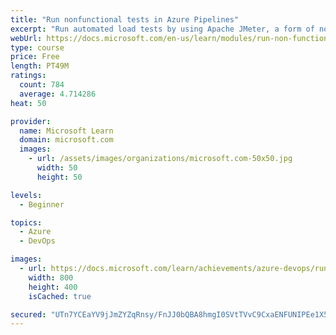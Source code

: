 ```yaml
---
title: "Run nonfunctional tests in Azure Pipelines"
excerpt: "Run automated load tests by using Apache JMeter, a form of nonfunctional testing, in Azure Pipelines."
webUrl: https://docs.microsoft.com/en-us/learn/modules/run-non-functional-tests-azure-pipelines/
type: course
price: Free
length: PT49M
ratings:
  count: 784
  average: 4.714286
heat: 50

provider:
  name: Microsoft Learn
  domain: microsoft.com
  images:
    - url: /assets/images/organizations/microsoft.com-50x50.jpg
      width: 50
      height: 50

levels:
  - Beginner

topics:
  - Azure
  - DevOps

images:
  - url: https://docs.microsoft.com/learn/achievements/azure-devops/run-non-functional-tests-azure-pipelines-social.png
    width: 800
    height: 400
    isCached: true

secured: "UTn7YCEaYV9jJmZYZqRnsy/FnJJ0bQBA8hmgI0SVtTVvC9CxaENFUNIPEe1X5+EMwVKL2WTBhbCM3fpMXpvSAIbg5F9b+8vXyCm9bw389SvqwsdYiaVglE2DeB4pEOksUWIfDh2QUPUa5zgOhVS0J+kugH77LGGfN6pBp7rWfex/cQTKp6e+tpYOvxvedTWTceOO0JwDRDpd4HpJtKygF4fCR242F4K6LqusUpH5CSAuTuV0QZdl0iRRTwlkB7BrDKE9H+42Sb4lA/IJgT9RodqYrkc7cWHjHX50G9kkUt6Dkx+8Cyr1MqApCicsVAcGq3l+HRqxC48tn8lK6KssLub3r3OcjH3Jmu9r+bAynCRVtl4MXh/RzDudMSWNAAZ/izkVRgvRdn/Tfbp1VlgXUDz0JLWNyMAka0a6qFC3DbE=;52N+eSCxScUtcl9Sg8aBng=="
---
```


